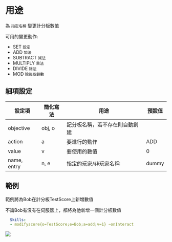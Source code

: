 用途
=====================

為 `指定名稱` 變更計分板數值

可用的變更動作:

-   SET `設定`
-   ADD `加法`
-   SUBTRACT `減法`
-   MULTIPLY `乘法`
-   DIVIDE `除法`
-   MOD `除後取餘數`

細項設定
----------

| 設定項 | 簡化寫法 | 用途 | 預設值 |
|-------------|---------|-----------------------------------------------------------------------------------------------------------------------------------|---------|
| objective   | obj, o  | 記分板名稱，若不存在則自動創建 | |
| action  | a   | 要進行的動作   | ADD |
| value   | v   | 要使用的數值| 0   |
| name, entry | n, e| 指定的玩家/非玩家名稱 | dummy   |

  
範例 
----

範例將為Bob在計分板TestScore上新增數值

不論Bob有沒有在伺服器上，都將為他新增一個計分板數值
```yml
  Skills:
  - modifyscore{o=TestScore;e=Bob;a=add;v=1} ~onInteract 
```
![](https://i.imgur.com/0HKvAUM.png)
